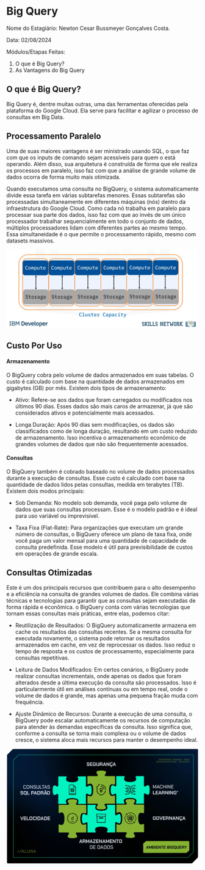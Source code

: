 # Big Query
Nome do Estagiário: Newton Cesar Bussmeyer Gonçalves Costa.

Data: 02/08/2024

Módulos/Etapas Feitas:

1. O que é Big Query?
2. As Vantagens do Big Query

## O que é Big Query?

Big Query é, dentre muitas outras, uma das ferramentas oferecidas pela plataforma do Google Cloud. Ela serve para facilitar e agilizar o processo de consultas em Big Data.

## Processamento Paralelo

Uma de suas maiores vantagens é ser ministrado usando SQL, o que faz com que os inputs de comando sejam acessíveis para quem o está operando. Além disso, sua arquitetura é construída de forma que ele realiza os processos em paralelo, isso faz com que a análise de grande volume de dados ocorra de forma muito mais otimizada.

Quando executamos uma consulta no BigQuery, o sistema automaticamente divide essa tarefa em várias subtarefas menores. Essas subtarefas são processadas simultaneamente em diferentes máquinas (nós) dentro da infraestrutura do Google Cloud. Como cada nó trabalha em paralelo para processar sua parte dos dados, isso faz com que ao invés de um único processador trabalhar sequencialmente em todo o conjunto de dados, múltiplos processadores lidam com diferentes partes ao mesmo tempo. Essa simultaneidade é o que permite o processamento rápido, mesmo com datasets massivos.

![Processamento Paralelo](images/processamento_paralelo.png)

## Custo Por Uso

#### Armazenamento
O BigQuery cobra pelo volume de dados armazenados em suas tabelas. O custo é calculado com base na quantidade de dados armazenados em gigabytes (GB) por mês. Existem dois tipos de armazenamento:

- Ativo: Refere-se aos dados que foram carregados ou modificados nos últimos 90 dias. Esses dados são mais caros de armazenar, já que são considerados ativos e potencialmente mais acessados.

- Longa Duração: Após 90 dias sem modificações, os dados são classificados como de longa duração, resultando em um custo reduzido de armazenamento. Isso incentiva o armazenamento econômico de grandes volumes de dados que não são frequentemente acessados.

#### Consultas
 O BigQuery também é cobrado baseado no volume de dados processados durante a execução de consultas. Esse custo é calculado com base na quantidade de dados lidos pelas consultas, medida em terabytes (TB). Existem dois modos principais:

- Sob Demanda: No modelo sob demanda, você paga pelo volume de dados que suas consultas processam. Esse é o modelo padrão e é ideal para uso variável ou imprevisível.

- Taxa Fixa (Flat-Rate): Para organizações que executam um grande número de consultas, o BigQuery oferece um plano de taxa fixa, onde você paga um valor mensal para uma quantidade de capacidade de consulta predefinida. Esse modelo é útil para previsibilidade de custos em operações de grande escala.

## Consultas Otimizadas
Este é um dos principais recursos que contribuem para o alto desempenho e a eficiência na consulta de grandes volumes de dados. Ele combina várias técnicas e tecnologias para garantir que as consultas sejam executadas de forma rápida e econômica. o BigQuery conta com várias tecnologias que tornam essas consultas mais práticas, entre elas, podemos citar:

- Reutilização de Resultados: O BigQuery automaticamente armazena em cache os resultados das consultas recentes. Se a mesma consulta for executada novamente, o sistema pode retornar os resultados armazenados em cache, em vez de reprocessar os dados. Isso reduz o tempo de resposta e os custos de processamento, especialmente para consultas repetitivas.

- Leitura de Dados Modificados: Em certos cenários, o BigQuery pode realizar consultas incrementais, onde apenas os dados que foram alterados desde a última execução da consulta são processados. Isso é particularmente útil em análises contínuas ou em tempo real, onde o volume de dados é grande, mas apenas uma pequena fração muda com frequência.

- Ajuste Dinâmico de Recursos: Durante a execução de uma consulta, o BigQuery pode escalar automaticamente os recursos de computação para atender às demandas específicas da consulta. Isso significa que, conforme a consulta se torna mais complexa ou o volume de dados cresce, o sistema aloca mais recursos para manter o desempenho ideal.

![bigquery](images/bigquery.jpg)



